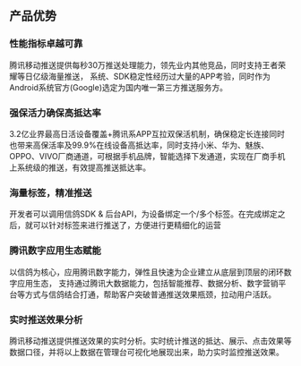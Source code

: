 
## 产品优势


### 性能指标卓越可靠

腾讯移动推送提供每秒30万推送处理能力，领先业内其他竞品，同时支持王者荣耀等日亿级海量推送， 系统、SDK稳定性经历过大量的APP考验，同时作为Android系统官方(Google)选定为国内唯一第三方推送服务方。

### 强保活力确保高抵达率

3.2亿业界最高日活设备覆盖+腾讯系APP互拉双保活机制，确保稳定长连接同时也带来高保活率及99.9%在线设备高抵达率，同时支持小米、华为、魅族、OPPO、VIVO厂商通道，可根据手机品牌，智能选择下发通道，实现在厂商手机上系统级的推送，有效提高推送抵达率。


### 海量标签，精准推送

开发者可以调用信鸽SDK & 后台API，为设备绑定一个/多个标签。在完成绑定之后，就可以针对标签来进行推送了，方便进行更精细化的运营


### 腾讯数字应用生态赋能

以信鸽为核心，应用腾讯数字能力，弹性且快速为企业建立从底层到顶层的闭环数字应用生态， 支持通过腾讯大数据能力，包括智能推荐、数据分析、数字营销平台等方式与信鸽结合打通，帮助客户突破普通推送效果瓶颈，拉动用户活跃。


### 实时推送效果分析
腾讯移动推送提供推送效果的实时分析。实时统计推送的抵达、展示、点击效果等数据口径，并将以上数据在管理台可视化地展现出来，助力实时监控推送效果。

